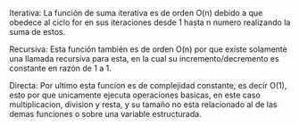 Iterativa:
La función de suma iterativa es de orden O(n) debido a que obedece al ciclo for en sus iteraciones desde 1 hasta n numero realizando la suma de estos.

Recursiva:
Esta función también es de orden O(n) por que existe solamente una llamada recursiva para esta, en la cual su incremento/decremento es constante en razón de 1 a 1.

Directa:
Por ultimo esta funcíon es de complejidad constante, es decir O(1), esto por que unicamente ejecuta operaciones basicas, en este caso multiplicacion, division y resta, y su tamaño no esta relacionado al de las demas funciones o sobre una variable estructurada.
